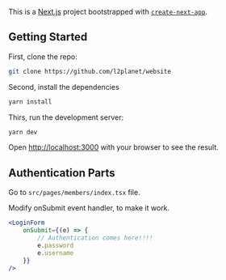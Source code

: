 This is a [Next.js](https://nextjs.org/) project bootstrapped with [`create-next-app`](https://github.com/vercel/next.js/tree/canary/packages/create-next-app).

## Getting Started

First, clone the repo:

```bash
git clone https://github.com/l2planet/website
```

Second, install the dependencies

```bash
yarn install
```

Thirs, run the development server:

```bash
yarn dev
```

Open [http://localhost:3000](http://localhost:3000) with your browser to see the result.

## Authentication Parts

Go to `src/pages/members/index.tsx` file.

Modify onSubmit event handler, to make it work.

```jsx
<LoginForm
    onSubmit={(e) => {
        // Authentication comes here!!!!
        e.password
        e.username
    }}
/>
```
